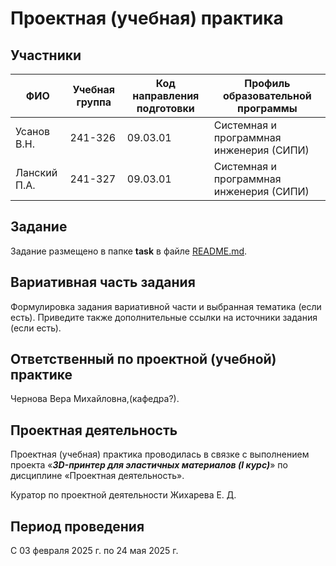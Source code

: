 # Проектная (учебная) практика

## Участники

| ФИО | Учебная группа | Код направления подготовки | Профиль образовательной программы |
|-|-|-|-|
| Усанов В.Н. | 241-326 | 09.03.01 | Системная и программная инженерия (СИПИ) |
| Ланский П.А. | 241-327 | 09.03.01 | Системная и программная инженерия (СИПИ) |

## Задание

Задание размещено в папке **task** в файле [README.md](task/README.md).

## Вариативная часть задания

Формулировка задания вариативной части и выбранная тематика (если есть). Приведите также дополнительные ссылки на источники задания (если есть).

## Ответственный по проектной (учебной) практике

Чернова Вера Михайловна,(кафедра?).

## Проектная деятельность

Проектная (учебная) практика проводилась в связке с выполнением проекта «***3D-принтер для эластичных материалов (I курс)***» по дисциплине «Проектная деятельность».

Куратор по проектной деятельности Жихарева Е. Д.

## Период проведения

С 03 февраля 2025 г. по 24 мая 2025 г.
